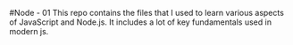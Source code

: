 #Node - 01
This repo contains the files that I used to learn various aspects of JavaScript
and Node.js. It includes a lot of key fundamentals used in modern js.
